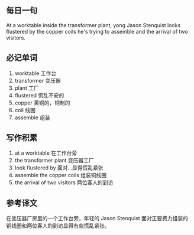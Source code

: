 ##  每日一句
At a worktable inside the transformer plant, yong Jason Stenquist looks flustered by the copper coils he's trying to assemble 
and the arrival of two visitors.

## 必记单词
1. worktable 工作台
2. transformer 变压器
3. plant 工厂
4. flustered 慌乱不安的
5. copper 黄铜的，铜制的
6. coil 线圈
7. assemble 组装

## 写作积累
1. at a worktable 在工作台旁
2. the transformer plant 变压器工厂
3. look flustered by 面对...显得慌乱紧张
4. assemble the copper coils 组装铜线圈
5. the arrival of two visitors 两位客人的到访

## 参考译文
在变压器厂房里的一个工作台旁，年轻的 Jason Stenquist 面对正要费力组装的铜线圈和两位客人的到访显得有些慌乱紧张。
